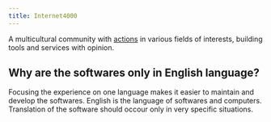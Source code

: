 ```yaml
---
title: Internet4000
---
```


A multicultural community with <a href="https://internet4000.com">actions</a> in various fields of interests, building tools and services with opinion.

## Why are the softwares only in English language?

Focusing the experience on one language makes it easier to maintain and develop the softwares. English is the language of softwares and computers. Translation of the software should occour only in very specific situations.
